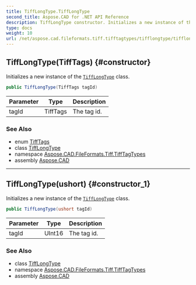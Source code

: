 ```yaml
---
title: TiffLongType.TiffLongType
second_title: Aspose.CAD for .NET API Reference
description: TiffLongType constructor. Initializes a new instance of the TiffLongType class
type: docs
weight: 10
url: /net/aspose.cad.fileformats.tiff.tifftagtypes/tifflongtype/tifflongtype/
---
```

## TiffLongType(TiffTags) {#constructor}

Initializes a new instance of the [`TiffLongType`](../) class.

```csharp
public TiffLongType(TiffTags tagId)
```

| Parameter | Type | Description |
| --- | --- | --- |
| tagId | TiffTags | The tag id. |

### See Also

* enum [TiffTags](../../../aspose.cad.fileformats.tiff.enums/tifftags/)
* class [TiffLongType](../)
* namespace [Aspose.CAD.FileFormats.Tiff.TiffTagTypes](../../tifflongtype/)
* assembly [Aspose.CAD](../../../)

---

## TiffLongType(ushort) {#constructor_1}

Initializes a new instance of the [`TiffLongType`](../) class.

```csharp
public TiffLongType(ushort tagId)
```

| Parameter | Type | Description |
| --- | --- | --- |
| tagId | UInt16 | The tag id. |

### See Also

* class [TiffLongType](../)
* namespace [Aspose.CAD.FileFormats.Tiff.TiffTagTypes](../../tifflongtype/)
* assembly [Aspose.CAD](../../../)



